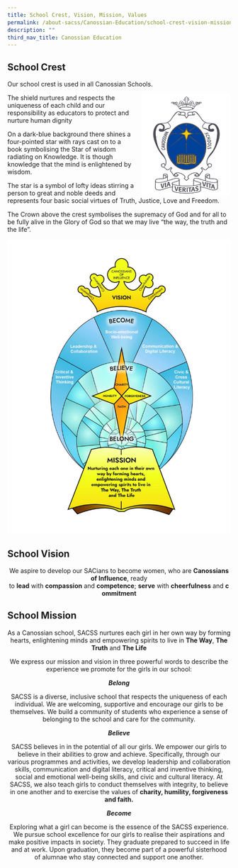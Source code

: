 ```yaml
---
title: School Crest, Vision, Mission, Values
permalink: /about-sacss/Canossian-Education/school-crest-vision-mission-values/
description: ""
third_nav_title: Canossian Education
---
```

## School Crest

Our school crest is used in all Canossian Schools.


<img src="/images/About%20us/School-Logo_Colour-1059x1536.jpg" style="width:200px;height:230px;margin-left:15px;" align = "right">

The shield nurtures and respects the uniqueness of each child and our responsibility as educators to protect and nurture human dignity

On a dark-blue background there shines a four-pointed star with rays cast on to a book symbolising the Star of wisdom radiating on Knowledge. It is though knowledge that the mind is enlightened by wisdom.

The star is a symbol of lofty ideas stirring a person to great and noble deeds and represents four basic social virtues of Truth, Justice, Love and Freedom.

The Crown above the crest symbolises the supremacy of God and for all to be fully alive in the Glory of God so that we may live “the way, the truth and the life”.

![](/images/About%20us/SACSS-Org-Chart-White_17Jan-1166x1536.jpg)


## School Vision

<p style="text-align: center;"> We aspire to develop our SACians to become women, who are <b>Canossians of Influence</b>, ready to <b>lead</b> with <b>compassion</b> and <b>competence</b>; <b>serve</b> with <b>cheerfulness</b> and <b>commitment</b> </p>

## School Mission

<p style="text-align: center;"> As a Canossian school, SACSS nurtures each girl in her own way by forming hearts, enlightening minds and empowering spirits to live in <b>The Way</b>, <b>The Truth</b> and <b>The Life</b> </p>

<p style="text-align: center;"> We express our mission and vision in three powerful words to describe the experience we promote for the girls in our school: </p>

<p style="text-align: center;"> <b><i>Belong</i></b> </p>

<p style="text-align: center;"> SACSS is a diverse, inclusive school that respects the uniqueness of each individual. We are welcoming, supportive and encourage our girls to be themselves. We build a community of students who experience a sense of belonging to the school and care for the community.</p>

<p style="text-align: center;"> <b><i>Believe</i></b> </p>

<p style="text-align: center;"> SACSS believes in in the potential of all our girls. We empower our girls to believe in their abilities to grow and achieve. Specifically, through our various programmes and activities, we develop leadership and collaboration skills, communication and digital literacy, critical and inventive thinking, social and emotional well-being skills, and civic and cultural literacy. At SACSS, we also teach girls to conduct themselves with integrity, to believe in one another and to exercise the values of <b>charity, humility, forgiveness and faith.</b> </p>


<p style="text-align: center;"> <b><i>Become</i></b> </p>

<p style="text-align: center;"> Exploring what a girl can become is the essence of the SACSS experience. We pursue school excellence for our girls to realise their aspirations and make positive impacts in society. They graduate prepared to succeed in life and at work. Upon graduation, they become part of a powerful sisterhood of alumnae who stay connected and support one another.</b> </p>